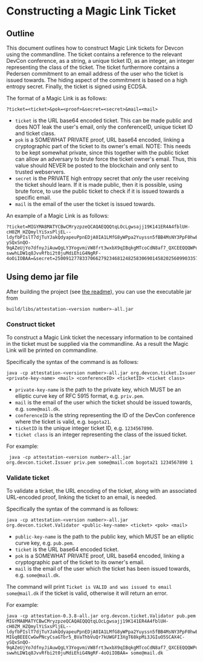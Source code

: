 # Constructing a Magic Link Ticket

## Outline

This document outlines how to construct Magic Link tickets for Devcon using the commandline. 
The ticket contains a reference to the relevant DevCon conference, as a string, a unique ticket ID, as an integer, an integer representing the class of the ticket.
The ticket furthermore contains a Pedersen commitment to an email address of the user who the ticket is issued towards. The hiding aspect of the commitment is based on a high entropy secret. 
Finally, the ticket is signed using ECDSA.

The format of a Magic Link is as follows:

    ?ticket=<ticket>&pok=<proof>&secret=<secret>&mail=<mail>

- `ticket` is the URL base64 encoded ticket. This can be made public and does NOT leak the user's email, only the conferenceID, unique ticket ID and ticket class.
- `pok` is a SOMEWHAT PRIVATE proof, URL base64 encoded, linking a cryptographic part of the ticket to its owner's email. NOTE: This needs to be kept somewhat private, since this together with the public ticket can allow an adversary to brute force the ticket owner's email. Thus, this value should NEVER be posted to the blockchain and only sent to trusted webservers.  
- `secret` is the PRIVATE high entropy secret that *only* the user receiving the ticket should learn. If it is made public, then it is possible, using brute force, to use the public ticket to check if it is issued towards a specific email.
- `mail` is the email of the user the ticket is issued towards.

An example of a Magic Link is as follows:

    ?ticket=MIGYMA8MATYCBwCMryzpzeQCAQAEQQQtqLOcLgwsajj19K141ER4A4fblUH-cH0ZM_HZQmylYiSxsPljEL--ldyfbPIslT7djTuYJakQdyapeuPpnEDjA0IA1LMfG8yWPpa2Yuyssn5fBB4MsNY3PpF0hwELzugBxw96zU4Q2k9jz5_L3Y3qIyshm8AH5EiIwm5k5LIZs3idghw=&pok=MIGqBEEECwGwPNcyCsaGTbr5_BVaThbVuQr7kUWGFI3XgT68kpMi3JGIuO5SCAX4C-ySQxSnQO-9qAZeUjYo7dfnyJiAuwQgLY3YogvmiVW8frt3wxbX9qIBqkgMTcoCdN8af7_QXCEEQQQWPq3mXaFk68AgZgOXq0ORy1XPeTicyazBHv7WGDa_3x-swwhLDW1q8JvvRfbi2t0juMdiEhiG4NgRF-4oOiIOBAA=&secret=2500912778337066279234681248258306901458202560990335799908059446412793265040&mail=some%40mail.dk


## Using demo jar file

After building the project (see [the readme](README.md)), you can use the executable jar from  

    build/libs/attestation-<version number>-all.jar

### Construct ticket

To construct a Magic Link ticket the necessary information to be contained in the ticket must be supplied via the commandline.
As a result the Magic Link will be printed on commandline.

Specifically the syntax of the command is as follows:

    java -cp attestation-<version number>-all.jar org.devcon.ticket.Issuer <private-key-name> <mail> <conferenceID> <ticketID> <ticket class>

- `private-key-name` is the path to the private key, which MUST be an elliptic curve key of RFC 5915 format, e.g. `priv.pem`.
- `mail` is the email of the user which the ticket should be issued towards, e.g. `some@mail.dk`.
- `conferenceID` is the string representing the ID of the DevCon conference where the ticket is valid, e.g. `bogota21`.
- `ticketID` is the unique integer ticket ID, e.g. `1234567890`.
- `ticket class` is an integer representing the class of the issued ticket.

For example:

     java -cp attestation-<version number>-all.jar org.devcon.ticket.Issuer priv.pem some@mail.com bogota21 1234567890 1

### Validate ticket

To validate a ticket, the URL encoding of the ticket, along with an associated URL-encoded proof, linking the ticket to an email, is needed. 

Specifically the syntax of the command is as follows:

    java -cp attestation-<version number>-all.jar org.devcon.ticket.Validator <public-key-name> <ticket> <pok> <mail>

- `public-key-name` is the path to the public key, which MUST be an elliptic curve key, e.g. `pub.pem`.
- `ticket` is the URL base64 encoded ticket. 
- `pok` is a SOMEWHAT PRIVATE proof, URL base64 encoded, linking a cryptographic part of the ticket to its owner's email. 
- `mail` is the email of the user which the ticket has been issued towards, e.g. `some@mail.dk`.

The command will print `Ticket is VALID and was issued to email some@mail.dk` if the ticket is valid, otherwise it will return an error.

For example:

    java -cp attestation-0.3.8-all.jar org.devcon.ticket.Validator pub.pem MIGYMA8MATYCBwCMryzpzeQCAQAEQQQtqLOcLgwsajj19K141ER4A4fblUH-cH0ZM_HZQmylYiSxsPljEL--ldyfbPIslT7djTuYJakQdyapeuPpnEDjA0IA1LMfG8yWPpa2Yuyssn5fBB4MsNY3PpF0hwELzugBxw96zU4Q2k9jz5_L3Y3qIyshm8AH5EiIwm5k5LIZs3idghw= MIGqBEEECwGwPNcyCsaGTbr5_BVaThbVuQr7kUWGFI3XgT68kpMi3JGIuO5SCAX4C-ySQxSnQO-9qAZeUjYo7dfnyJiAuwQgLY3YogvmiVW8frt3wxbX9qIBqkgMTcoCdN8af7_QXCEEQQQWPq3mXaFk68AgZgOXq0ORy1XPeTicyazBHv7WGDa_3x-swwhLDW1q8JvvRfbi2t0juMdiEhiG4NgRF-4oOiIOBAA= some@mail.dk

